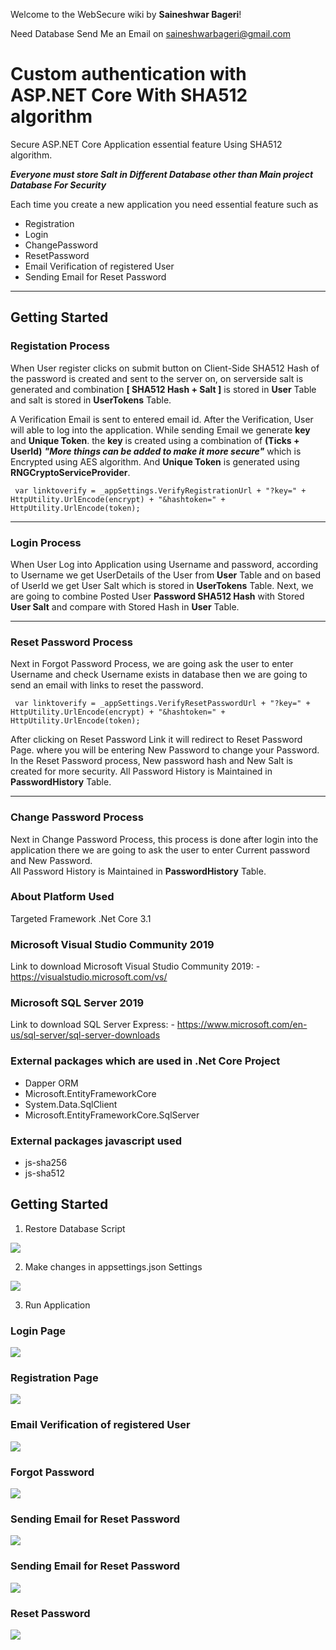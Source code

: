 Welcome to the WebSecure wiki by **Saineshwar Bageri**!

Need Database Send Me an Email on saineshwarbageri@gmail.com

# Custom authentication with ASP.NET Core With SHA512 algorithm
Secure ASP.NET Core Application essential feature Using SHA512 algorithm. 

_**Everyone must store Salt in Different Database other than Main project Database For Security**_

Each time you create a new application you need essential feature such as
* Registration
* Login
* ChangePassword
* ResetPassword
* Email Verification of registered User
* Sending Email for Reset Password

***
## Getting Started

### Registation Process

When User register clicks on submit button on Client-Side SHA512 Hash of the password is created and sent to the server on, on serverside salt is generated and combination **[ SHA512 Hash + Salt ]** is stored in **User** Table and salt is stored in **UserTokens** Table. 

A Verification Email is sent to entered email id. After the Verification, User will able to log into the application. 
While sending Email we generate **key** and **Unique Token**. the **key** is created using a combination of **(Ticks + UserId)** 
**_"More things can be added to make it more secure"_** which is Encrypted using AES algorithm. And **Unique Token** is generated using **RNGCryptoServiceProvider**. 

` var linktoverify = _appSettings.VerifyRegistrationUrl + "?key=" + HttpUtility.UrlEncode(encrypt) + "&hashtoken=" + HttpUtility.UrlEncode(token);`



***
### Login Process
   
When User Log into Application using Username and password, according to Username we get UserDetails of the User from **User** Table and on based of UserId we get User Salt which is stored in **UserTokens** Table. Next, we are going to combine Posted User **Password SHA512 Hash** with Stored **User Salt** and compare with Stored Hash in **User** Table.  


***


### Reset Password Process
Next in Forgot Password Process, we are going ask the user to enter Username and check Username exists in database then we are going to send an email with links to reset the password.
 
` var linktoverify = _appSettings.VerifyResetPasswordUrl + "?key=" + HttpUtility.UrlEncode(encrypt) + "&hashtoken=" + HttpUtility.UrlEncode(token);`

After clicking on Reset Password Link it will redirect to Reset Password Page. where you will be entering New Password to change your Password.
In the Reset Password process, New password hash and New Salt is created for more security.
All Password History is Maintained in **PasswordHistory** Table.
***

### Change Password Process
Next in Change Password Process, this process is done after login into the application there we are going to ask the user to enter Current password and New Password.  
All Password History is Maintained in **PasswordHistory** Table.

### About Platform Used 
Targeted Framework .Net Core 3.1

### Microsoft Visual Studio Community 2019<br>
Link to download Microsoft Visual Studio Community 2019: - https://visualstudio.microsoft.com/vs/ 

### Microsoft SQL Server 2019<br>
Link to download SQL Server Express: - https://www.microsoft.com/en-us/sql-server/sql-server-downloads

### External packages which are used in .Net Core Project
* Dapper ORM
* Microsoft.EntityFrameworkCore
* System.Data.SqlClient
* Microsoft.EntityFrameworkCore.SqlServer

### External packages javascript used
* js-sha256
* js-sha512

## Getting Started
1. Restore Database Script

![](https://github.com/saineshwar/WebSecure/blob/master/WebSecure/Images/4.png)

2. Make changes in appsettings.json Settings

![](https://github.com/saineshwar/WebSecure/blob/master/WebSecure/Images/13.png)

3. Run Application 

### Login Page

![](https://github.com/saineshwar/WebSecure/blob/master/WebSecure/Images/9.png)

### Registration Page

![](https://github.com/saineshwar/WebSecure/blob/master/WebSecure/Images/8.png)

### Email Verification of registered User

![](https://github.com/saineshwar/WebSecure/blob/master/WebSecure/Images/6.png)

### Forgot Password

![](https://github.com/saineshwar/WebSecure/blob/master/WebSecure/Images/10.png)

### Sending Email for Reset Password

![](https://github.com/saineshwar/WebSecure/blob/master/WebSecure/Images/11.png)

### Sending Email for Reset Password

![](https://github.com/saineshwar/WebSecure/blob/master/WebSecure/Images/7.png)

### Reset Password

![](https://github.com/saineshwar/WebSecure/blob/master/WebSecure/Images/12.png)



